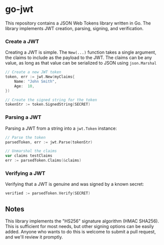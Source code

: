 # go-jwt

This repository contains a JSON Web Tokens library written in Go. The library implements JWT creation, parsing, signing, and verification.

### Create a JWT

Creating a JWT is simple. The `New(...)` function takes a single argument, the claims to include as the payload to the JWT. The claims can be any value, as long as that value can be serialized to JSON using `json.Marshal`

```go
// Create a new JWT token
token, err := jwt.New(myClaims{
    Name: "John Smith",
    Age:  10,
})

// Create the signed string for the token
tokenStr := token.SignedString(SECRET)
```

### Parsing a JWT

Parsing a JWT from a string into a `jwt.Token` instance:

```go
// Parse the token
parsedToken, err := jwt.Parse(tokenStr)

// Unmarshal the claims
var claims testClaims
err := parsedToken.Claims(&claims)
```

### Verifying a JWT

Verifying that a JWT is genuine and was signed by a known secret:

```go
verified := parsedToken.Verify(SECRET)
```

## Notes

This library implements the "HS256" signature algorithm (HMAC SHA256). This is sufficient for most needs, but other signing options can be easily added. Anyone who wants to do this is welcome to submit a pull request, and we'll review it promptly.
